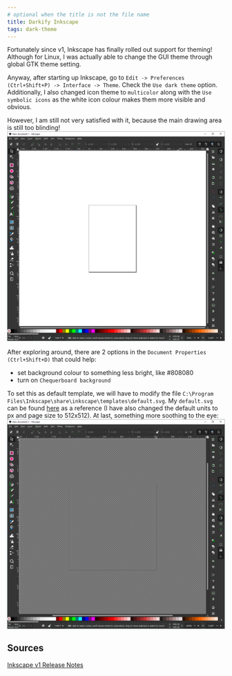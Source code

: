 ```yaml
---
# optional when the title is not the file name
title: Darkify Inkscape
tags: dark-theme
---
```


Fortunately since v1, Inkscape has finally rolled out support for theming!
Although for Linux, I was actually able to change the GUI theme through global GTK theme setting.

Anyway, after starting up Inkscape, go to `Edit -> Preferences (Ctrl+Shift+P) -> Interface -> Theme`.
Check the `Use dark theme` option.
Additionally, I also changed icon theme to `multicolor` along with the `Use symbolic icons` as the white icon colour makes them more visible and obvious.

However, I am still not very satisfied with it, because the main drawing area is still too blinding!
![blinding inkscape](/assets/inkscape-default-bright-page.png)

After exploring around, there are 2 options in the `Document Properties (Ctrl+Shift+D)` that could help:
- set background colour to something less bright, like #808080
- turn on `Chequerboard background`

To set this as default template, we will have to modify the file `C:\Program Files\Inkscape\share\inkscape\templates\default.svg`.
My `default.svg` can be found [here][default.svg github] as a reference (I have also changed the default units to px and page size to 512x512).
At last, something more soothing to the eye:
![better dark inkscape](/assets/inkscape-default-dark.png)

## Sources
[Inkscape v1 Release Notes][release note]



[default.svg github]: https://github.com/tjangoW/tjangow.github.io/blob/master/assets/inkscape-default.svg?short_path=b9dd32e
[release note]: https://wiki.inkscape.org/wiki/index.php/Release_notes/1.0#Theme_selection
